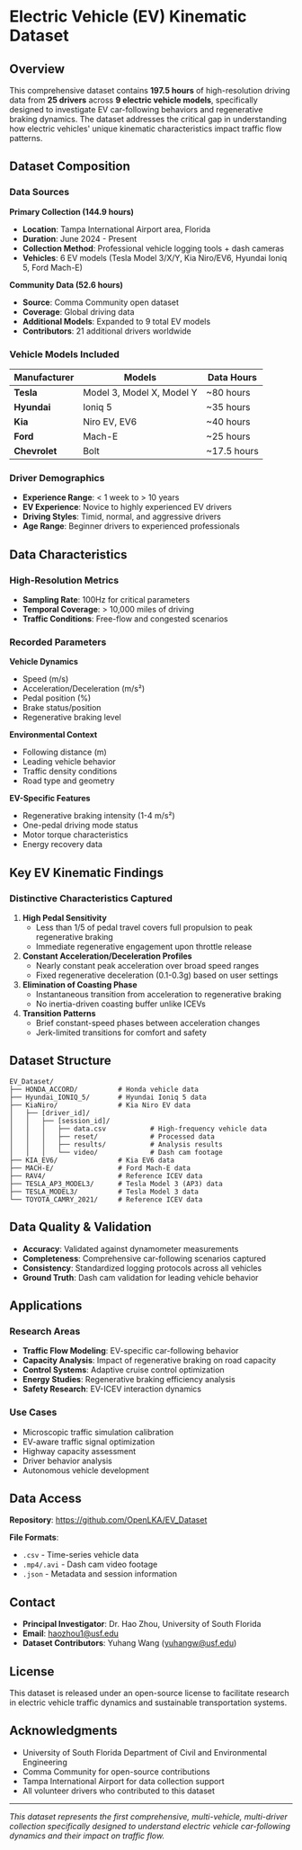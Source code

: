 # Electric Vehicle (EV) Kinematic Dataset

## Overview

This comprehensive dataset contains **197.5 hours** of high-resolution driving data from **25 drivers** across **9 electric vehicle models**, specifically designed to investigate EV car-following behaviors and regenerative braking dynamics. The dataset addresses the critical gap in understanding how electric vehicles' unique kinematic characteristics impact traffic flow patterns.



## Dataset Composition

### Data Sources

**Primary Collection (144.9 hours)**

- **Location**: Tampa International Airport area, Florida
- **Duration**: June 2024 - Present
- **Collection Method**: Professional vehicle logging tools + dash cameras
- **Vehicles**: 6 EV models (Tesla Model 3/X/Y, Kia Niro/EV6, Hyundai Ioniq 5, Ford Mach-E)

**Community Data (52.6 hours)**

- **Source**: Comma Community open dataset
- **Coverage**: Global driving data
- **Additional Models**: Expanded to 9 total EV models
- **Contributors**: 21 additional drivers worldwide

### Vehicle Models Included

| Manufacturer  | Models                    | Data Hours  |
| ------------- | ------------------------- | ----------- |
| **Tesla**     | Model 3, Model X, Model Y | ~80 hours   |
| **Hyundai**   | Ioniq 5                   | ~35 hours   |
| **Kia**       | Niro EV, EV6              | ~40 hours   |
| **Ford**      | Mach-E                    | ~25 hours   |
| **Chevrolet** | Bolt                      | ~17.5 hours |

### Driver Demographics

- **Experience Range**: < 1 week to > 10 years
- **EV Experience**: Novice to highly experienced EV drivers
- **Driving Styles**: Timid, normal, and aggressive drivers
- **Age Range**: Beginner drivers to experienced professionals

## Data Characteristics

### High-Resolution Metrics

- **Sampling Rate**: 100Hz for critical parameters
- **Temporal Coverage**: > 10,000 miles of driving
- **Traffic Conditions**: Free-flow and congested scenarios

### Recorded Parameters

**Vehicle Dynamics**

- Speed (m/s)
- Acceleration/Deceleration (m/s²)
- Pedal position (%)
- Brake status/position
- Regenerative braking level

**Environmental Context**

- Following distance (m)
- Leading vehicle behavior
- Traffic density conditions
- Road type and geometry

**EV-Specific Features**

- Regenerative braking intensity (1-4 m/s²)
- One-pedal driving mode status
- Motor torque characteristics
- Energy recovery data

## Key EV Kinematic Findings

### Distinctive Characteristics Captured

1. **High Pedal Sensitivity**
   - Less than 1/5 of pedal travel covers full propulsion to peak regenerative braking
   - Immediate regenerative engagement upon throttle release
2. **Constant Acceleration/Deceleration Profiles**
   - Nearly constant peak acceleration over broad speed ranges
   - Fixed regenerative deceleration (0.1-0.3g) based on user settings
3. **Elimination of Coasting Phase**
   - Instantaneous transition from acceleration to regenerative braking
   - No inertia-driven coasting buffer unlike ICEVs
4. **Transition Patterns**
   - Brief constant-speed phases between acceleration changes
   - Jerk-limited transitions for comfort and safety

## Dataset Structure

```
EV_Dataset/
├── HONDA_ACCORD/          # Honda vehicle data
├── Hyundai_IONIQ_5/       # Hyundai Ioniq 5 data
├── KiaNiro/               # Kia Niro EV data
│   ├── [driver_id]/
│   │   ├── [session_id]/
│   │   │   ├── data.csv           # High-frequency vehicle data
│   │   │   ├── reset/             # Processed data
│   │   │   ├── results/           # Analysis results
│   │   │   └── video/             # Dash cam footage
├── KIA_EV6/               # Kia EV6 data
├── MACH-E/                # Ford Mach-E data
├── RAV4/                  # Reference ICEV data
├── TESLA_AP3_MODEL3/      # Tesla Model 3 (AP3) data
├── TESLA_MODEL3/          # Tesla Model 3 data
└── TOYOTA_CAMRY_2021/     # Reference ICEV data
```

## Data Quality & Validation

- **Accuracy**: Validated against dynamometer measurements
- **Completeness**: Comprehensive car-following scenarios captured
- **Consistency**: Standardized logging protocols across all vehicles
- **Ground Truth**: Dash cam validation for leading vehicle behavior

## Applications

### Research Areas

- **Traffic Flow Modeling**: EV-specific car-following behavior
- **Capacity Analysis**: Impact of regenerative braking on road capacity
- **Control Systems**: Adaptive cruise control optimization
- **Energy Studies**: Regenerative braking efficiency analysis
- **Safety Research**: EV-ICEV interaction dynamics

### Use Cases

- Microscopic traffic simulation calibration
- EV-aware traffic signal optimization
- Highway capacity assessment
- Driver behavior analysis
- Autonomous vehicle development

## Data Access

**Repository**: https://github.com/OpenLKA/EV_Dataset

**File Formats**:

- `.csv` - Time-series vehicle data
- `.mp4/.avi` - Dash cam video footage
- `.json` - Metadata and session information

## Contact

- **Principal Investigator**: Dr. Hao Zhou, University of South Florida
- **Email**: haozhou1@usf.edu
- **Dataset Contributors**: Yuhang Wang (yuhangw@usf.edu)

## License

This dataset is released under an open-source license to facilitate research in electric vehicle traffic dynamics and sustainable transportation systems.

## Acknowledgments

- University of South Florida Department of Civil and Environmental Engineering
- Comma Community for open-source contributions
- Tampa International Airport for data collection support
- All volunteer drivers who contributed to this dataset

------

*This dataset represents the first comprehensive, multi-vehicle, multi-driver collection specifically designed to understand electric vehicle car-following dynamics and their impact on traffic flow.*
